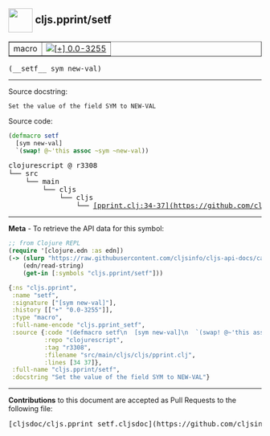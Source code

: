 ## <img width="48px" valign="middle" src="http://i.imgur.com/Hi20huC.png"> cljs.pprint/setf

 <table border="1">
<tr>

<td>macro</td>
<td><a href="https://github.com/cljsinfo/cljs-api-docs/tree/0.0-3255"><img valign="middle" alt="[+] 0.0-3255" src="https://img.shields.io/badge/+-0.0--3255-lightgrey.svg"></a> </td>
</tr>
</table>

 <samp>
(__setf__ sym new-val)<br>
</samp>

---




Source docstring:

```
Set the value of the field SYM to NEW-VAL
```

Source code:

```clj
(defmacro setf
  [sym new-val]
  `(swap! @~'this assoc ~sym ~new-val))
```

 <pre>
clojurescript @ r3308
└── src
    └── main
        └── cljs
            └── cljs
                └── <ins>[pprint.clj:34-37](https://github.com/clojure/clojurescript/blob/r3308/src/main/cljs/cljs/pprint.clj#L34-L37)</ins>
</pre>


---

__Meta__ - To retrieve the API data for this symbol:

```clj
;; from Clojure REPL
(require '[clojure.edn :as edn])
(-> (slurp "https://raw.githubusercontent.com/cljsinfo/cljs-api-docs/catalog/cljs-api.edn")
    (edn/read-string)
    (get-in [:symbols "cljs.pprint/setf"]))
```

```clj
{:ns "cljs.pprint",
 :name "setf",
 :signature ["[sym new-val]"],
 :history [["+" "0.0-3255"]],
 :type "macro",
 :full-name-encode "cljs.pprint_setf",
 :source {:code "(defmacro setf\n  [sym new-val]\n  `(swap! @~'this assoc ~sym ~new-val))",
          :repo "clojurescript",
          :tag "r3308",
          :filename "src/main/cljs/cljs/pprint.clj",
          :lines [34 37]},
 :full-name "cljs.pprint/setf",
 :docstring "Set the value of the field SYM to NEW-VAL"}

```

---

__Contributions__ to this document are accepted as Pull Requests to the following file:

 <pre>
[cljsdoc/cljs.pprint_setf.cljsdoc](https://github.com/cljsinfo/cljs-api-docs/blob/master/cljsdoc/cljs.pprint_setf.cljsdoc)
</pre>

